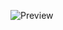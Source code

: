 ![Preview](https://github.com/SMS-COSMO/the1068/assets/49156174/27c2b2ff-2707-4582-af9b-06801f3a71c8)
